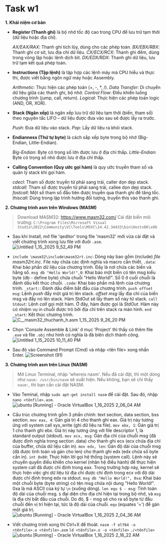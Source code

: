 # Task w1

**1. Khái niệm cơ bản**
- **Register (Thanh ghi)** là bộ nhớ tốc độ cao  trong CPU để lưu trữ tạm thời (dữ liệu hoặc địa chỉ).

    *AX/EAX/RAX*: Thanh ghi tích lũy, dùng cho các phép toán. 
    *BX/EBX/RBX*: Thanh ghi cơ sở, lưu địa chỉ dữ liệu. 
    *CX/ECX/RCX*: Thanh ghi đếm, dùng trong vòng lặp hoặc lệnh dịch bit. 
    *DX/EDX/RDX*: Thanh ghi dữ liệu, lưu trữ tạm kết quả phép toán. 

- **Instructions (Tập lệnh)** là tập hợp các lệnh máy mà CPU hiểu và thực thi, được viết bằng ngôn ngữ máy hoặc Assembly.

    *Arithmetic*: Thực hiện các phép toán (+, -, *, /). 
    *Data Transfer*: Di chuyển dữ liệu giữa các thanh ghi, bộ nhớ. 
    *Control Flow*: Điều khiển luồng chương trình (jump, call, return).
    *Logical*: Thực hiện các phép toán logic (AND, OR, XOR). 

- **Stack (Ngăn xếp)** là ngăn xếp lưu trữ dữ liệu tạm thời (biến, tham số) theo nguyên tắc LIFO – dữ liệu được đưa vào sau sẽ được lấy ra trước. 

    *Push*: Đưa dữ liệu vào stack. 
    *Pop*: Lấy dữ liệu ra khỏi stack. 

- **Endianness (Thứ tự byte)** là cách sắp xếp byte trong bộ nhớ (Big-Endian, Little-Endian).
  
    *Big-Endian*: Byte có trọng số lớn được lưu ở địa chỉ thấp. 
    *Little-Endian*: Byte có trọng số nhỏ được lưu ở địa chỉ thấp. 

- **Calling Convention (Quy ước gọi hàm)** là quy ước truyền tham số và quản lý stack khi gọi hàm. 

    *cdecl*: Tham số được truyền từ phải sang trái, caller dọn dẹp stack. 
    *stdcall*: Tham số được truyền từ phải sang trái, callee dọn dẹp stack. 
    *fastcall*: Một số tham số đầu tiên được truyền qua thanh ghi để tăng tốc. 
    *thiscall*: Dùng trong lập trình hướng đối tượng, truyền this vào thanh ghi. 

**2. Chương trình asm trên Windows (MASM)**

>Download MASM32: https://www.masm32.com/
>Cài đặt biến môi trường: `C:\Program Files\Microsoft Visual Studio\2022\Community\VC\Tools\MSVC\14.42.34433\bin\Hostx86\x86`

- Sau khi Install, mở file 'qeditor' trong file 'masm32' mới vừa cài đặt và viết chương trình xong lưu file với đuôi `.asm`.
![Untitled 1_15_2025 9_52_49 PM](https://hackmd.io/_uploads/rk2pl8BwJg.png)

- `include \masm32\include\masm32rt.inc`: Dòng này bao gồm (include) *file masm32rt.inc*. File này chứa các định nghĩa và macro cần thiết.
`.data`: Khai báo phần dữ liệu của chương trình. Đây là nơi chứa các biến và hằng số.
`msg db "Hello World!",0`: Khai báo một biến có tên msg kiểu byte (db - define byte) chứa chuỗi "Hello World!". Số 0 ở cuối chuỗi là đánh dấu kết thúc chuỗi.
`.code`: Khai báo phần mã lệnh của chương trình.
`_start:`: Đánh  dấu điểm bắt đầu của chương trình.
`push offset msg`: Lệnh *push* đẩy một giá trị lên stack. *offset msg* lấy địa chỉ của biến msg và đẩy nó lên stack. Hàm StdOut sẽ lấy tham số này từ stack.
`call Stdout`: Lệnh *call* gọi một hàm. Ở đây, hàm được gọi là *StdOut*. Hàm này có nhiệm vụ in chuỗi được trỏ bởi địa chỉ trên stack ra màn hình.
`end _start`: Kết thúc chương trình. 
![C__masm32_thuchanh_h.asm 1_15_2025 9_26_20 PM](https://hackmd.io/_uploads/SyOHU8Sv1g.png)

- Chọn 'Console Assemble & Link' ở mục 'Project' thì thấy có thêm file `.exe` và file `.obj` như hình có nghĩa là đã biên dịch thành công.
![Untitled 1_15_2025 10_11_40 PM](https://hackmd.io/_uploads/SyDteLBvJl.png)

- Sau đó vào Command Prompt (Cmd) và nhập <tên file> xong nhấn Enter.
![Screenshot (91)](https://hackmd.io/_uploads/SykELUrwJl.png)

**3. Chương trình asm trên Linux (NASM)**

>Mở Linux Terminal, nhập 'whereis nasm'. Nếu đã cài đặt, thì một dòng như `nasm: /usr/bin/nasm` sẽ xuất hiện. Nếu không, bạn sẽ chỉ thấy `nasm:`, thì bạn cần cài đặt NASM.

- Vào Teminal, nhập `sudo apt-get install nasm` để cài đặt. Sau đó, nhập `nano <tênfile>.asm`.
![ubuntu [Running] - Oracle VirtualBox 1_16_2025 2_06_04 AM](https://hackmd.io/_uploads/rkARqFBwkg.png)

- Cấu trúc chương trình gồm 3 phần chính: text section, data section, bss section.
`mov eax, 4`: Gán giá trị 4 cho thanh ghi eax. Giá trị này tương ứng với system call sys_write (ghi dữ liệu ra file).
`mov ebx, 1`: Gán giá trị 1 cho thanh ghi ebx. Giá trị này tương ứng với file descriptor 1, là standard output (stdout).
`mov ecx, msg`: Gán địa chỉ của chuỗi msg (đã được định nghĩa trong section .data) cho thanh ghi ecx (ecx chứa địa chỉ của buffer, chứa dữ liệu cần in).
`mov edx, len`: Gán độ dài của chuỗi msg (đã được tính toán và gán cho len) cho thanh ghi edx (edx chứa số byte cần in).
`int 0x80`: Thực hiện lời gọi hệ thống (system call). Lệnh này sẽ chuyển quyền điều khiển cho kernel (nhân hệ điều hành) để thực hiện system call đã được chỉ định trong eax. Trong trường hợp này, kernel sẽ thực hiện việc ghi dữ liệu từ địa chỉ được chỉ định trong ecx với độ dài được chỉ định trong edx ra stdout.
`msg db "Hello World!", 0xa`: Khai báo một chuỗi byte (byte string) có tên msg chứa nội dung "Hello World!". 0xa là mã ASCII của ký tự `\n` (xuống dòng).
`len equ $ - msg`: Tính toán độ dài của chuỗi msg. `$` đại diện cho địa chỉ hiện tại trong bộ nhớ, và `msg` là địa chỉ bắt đầu của chuỗi. Do đó, $ - msg sẽ cho ra số byte từ đầu chuỗi đến vị trí hiện tại, tức là độ dài của chuỗi. `equ` (equates '=') để gán một giá trị.
![ubuntu [Running] - Oracle VirtualBox 1_16_2025 2_04_36 AM](https://hackmd.io/_uploads/BkLJiFBD1x.png)

- Viết chương trình xong thì Ctrl+X để thoát.
`nasm -f elf64 -o <tênfile>.o <tênfile>.asm`
`ld <tênfile>.o -o <tênfile>`
`./<tênfile>`
![ubuntu [Running] - Oracle VirtualBox 1_16_2025 2_16_22 AM](https://hackmd.io/_uploads/SyTJsKHvJg.png)
